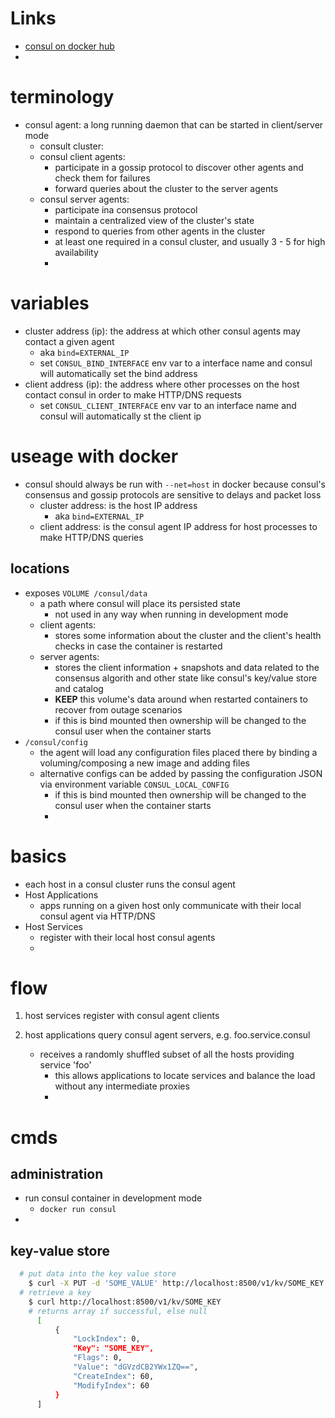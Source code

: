 # Links

- [consul on docker hub](https://hub.docker.com/_/consul/)
-

# terminology

- consul agent: a long running daemon that can be started in client/server mode
  - consult cluster:
  - consul client agents:
    - participate in a gossip protocol to discover other agents and check them for failures
    - forward queries about the cluster to the server agents
  - consul server agents:
    - participate ina consensus protocol
    - maintain a centralized view of the cluster's state
    - respond to queries from other agents in the cluster
    - at least one required in a consul cluster, and usually 3 - 5 for high availability
    -

# variables

- cluster address (ip): the address at which other consul agents may contact a given agent
  - aka `bind=EXTERNAL_IP`
  - set `CONSUL_BIND_INTERFACE` env var to a interface name and consul will automatically set the bind address
- client address (ip): the address where other processes on the host contact consul in order to make HTTP/DNS requests
  - set `CONSUL_CLIENT_INTERFACE` env var to an interface name and consul will automatically st the client ip

# useage with docker

- consul should always be run with `--net=host` in docker because consul's consensus and gossip protocols are sensitive to delays and packet loss
  - cluster address: is the host IP address
    - aka `bind=EXTERNAL_IP`
  - client address: is the consul agent IP address for host processes to make HTTP/DNS queries

## locations

- exposes `VOLUME /consul/data`
  - a path where consul will place its persisted state
    - not used in any way when running in development mode
  - client agents:
    - stores some information about the cluster and the client's health checks in case the container is restarted
  - server agents:
    - stores the client information + snapshots and data related to the consensus algorith and other state like consul's key/value store and catalog
    - **KEEP** this volume's data around when restarted containers to recover from outage scenarios
    - if this is bind mounted then ownership will be changed to the consul user when the container starts
- `/consul/config`
  - the agent will load any configuration files placed there by binding a voluming/composing a new image and adding files
  - alternative configs can be added by passing the configuration JSON via environment variable `CONSUL_LOCAL_CONFIG`
    - if this is bind mounted then ownership will be changed to the consul user when the container starts
    -

# basics

- each host in a consul cluster runs the consul agent
- Host Applications
  - apps running on a given host only communicate with their local consul agent via HTTP/DNS
- Host Services
  - register with their local host consul agents
  -

# flow

1. host services register with consul agent clients
2. host applications query consul agent servers, e.g. foo.service.consul


    - receives a randomly shuffled subset of all the hosts providing service 'foo'
      - this allows applications to locate services and balance the load without any intermediate proxies
      -

# cmds

## administration

- run consul container in development mode
  - `docker run consul`
-

## key-value store

```sh
  # put data into the key value store
    $ curl -X PUT -d 'SOME_VALUE' http://localhost:8500/v1/kv/SOME_KEY
  # retrieve a key
    $ curl http://localhost:8500/v1/kv/SOME_KEY
    # returns array if successful, else null
      [
          {
              "LockIndex": 0,
              "Key": "SOME_KEY",
              "Flags": 0,
              "Value": "dGVzdCB2YWx1ZQ==",
              "CreateIndex": 60,
              "ModifyIndex": 60
          }
      ]


```
